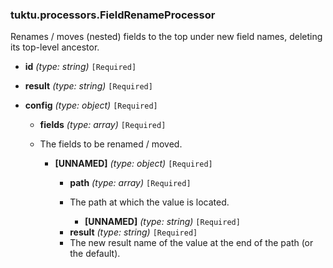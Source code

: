 ### tuktu.processors.FieldRenameProcessor
Renames / moves (nested) fields to the top under new field names, deleting its top-level ancestor.

  * **id** *(type: string)* `[Required]`

  * **result** *(type: string)* `[Required]`

  * **config** *(type: object)* `[Required]`

    * **fields** *(type: array)* `[Required]`
    - The fields to be renamed / moved.
 
      * **[UNNAMED]** *(type: object)* `[Required]`

        * **path** *(type: array)* `[Required]`
        - The path at which the value is located.
 
          * **[UNNAMED]** *(type: string)* `[Required]`

        * **result** *(type: string)* `[Required]`
        - The new result name of the value at the end of the path (or the default).
 
